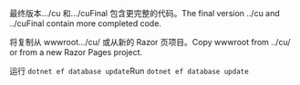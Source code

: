 <span data-ttu-id="29f2f-101">最终版本.../cu 和.../cuFinal 包含更完整的代码。</span><span class="sxs-lookup"><span data-stu-id="29f2f-101">The final version ../cu and ../cuFinal contain more completed code.</span></span>

<span data-ttu-id="29f2f-102">将复制从 wwwroot.../cu/ 或从新的 Razor 页项目。</span><span class="sxs-lookup"><span data-stu-id="29f2f-102">Copy wwwroot from ../cu/ or from a new Razor Pages project.</span></span>

<span data-ttu-id="29f2f-103">运行 `dotnet ef database update`</span><span class="sxs-lookup"><span data-stu-id="29f2f-103">Run `dotnet ef database update`</span></span>